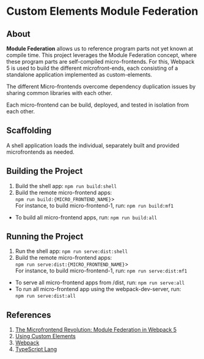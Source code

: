 # Custom Elements Module Federation

## About

**Module Federation** allows us to reference program parts not yet known at compile time. This project leverages
the Module Federation concept, where these program parts are self-compiled micro-frontends. For this, Webpack 5
is used to build the different microfront-ends, each consisting of a standalone application implemented as
custom-elements.

The different Micro-frontends overcome dependency duplication issues by sharing common libraries with each other.

Each micro-frontend can be build, deployed, and tested in isolation from each other.


## Scaffolding

A shell application loads the individual, separately built and provided microfrontends as needed.

## Building the Project

1. Build the shell app: `npm run build:shell`
2. Build the remote micro-frontend apps:
    <br>`npm run build:{MICRO_FRONTEND_NAME}`>
    <br>For instance, to build micro-frontend-1, run: `npm run build:mf1`

* To build all micro-frontend apps, run: `npm run build:all`

## Running the Project

1. Run the shell app: `npm run serve:dist:shell`
2. Build the remote micro-frontend apps:
    <br>`npm run serve:dist:{MICRO_FRONTEND_NAME}`>
    <br>For instance, to build micro-frontend-1, run: `npm run serve:dist:mf1`

* To serve all micro-frontend apps from /dist, run: `npm run serve:all`
* To run all micro-frontend app using the webpack-dev-server, run:
   <br>`npm run serve:dist:all`


## References

1. [The Microfrontend Revolution: Module Federation in Webpack 5](https://www.angulararchitects.io/aktuelles/the-microfrontend-revolution-module-federation-in-webpack-5/)
2. [Using Custom Elements](https://developer.mozilla.org/en-US/docs/Web/Web_Components/Using_custom_elements)
3. [Webpack](https://webpack.js.org/)
4. [TypeScript Lang](https://www.typescriptlang.org/)
